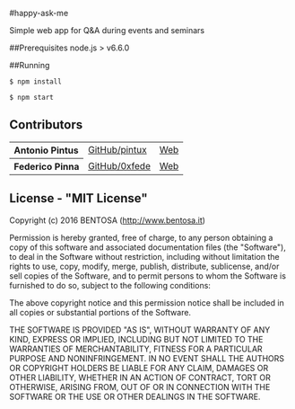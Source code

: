 #happy-ask-me

Simple web app for Q&A during events and seminars


##Prerequisites
node.js > v6.6.0

##Running

`$ npm install`

`$ npm start`




Contributors
------------

<table><tbody>
    <tr><th align="left">Antonio Pintus</th><td><a href="https://github.com/pintux">GitHub/pintux</a></td><td><a href="http://www.pintux.it">Web</a></td></tr>
    <tr><th align="left">Federico Pinna</th><td><a href="https://github.com/0xfede">GitHub/0xfede</a></td><td><a href="http://www.0xfede.com/">Web</a></td></tr>
</tbody></table>


License - "MIT License"
-----------------------
Copyright (c) 2016 BENTOSA (http://www.bentosa.it)

Permission is hereby granted, free of charge, to any person obtaining a copy of this software and associated documentation files (the "Software"), to deal in the Software without restriction, including without limitation the rights to use, copy, modify, merge, publish, distribute, sublicense, and/or sell copies of the Software, and to permit persons to whom the Software is furnished to do so, subject to the following conditions:

The above copyright notice and this permission notice shall be included in all copies or substantial portions of the Software.

THE SOFTWARE IS PROVIDED "AS IS", WITHOUT WARRANTY OF ANY KIND, EXPRESS OR IMPLIED, INCLUDING BUT NOT LIMITED TO THE WARRANTIES OF MERCHANTABILITY, FITNESS FOR A PARTICULAR PURPOSE AND NONINFRINGEMENT. IN NO EVENT SHALL THE AUTHORS OR COPYRIGHT HOLDERS BE LIABLE FOR ANY CLAIM, DAMAGES OR OTHER LIABILITY, WHETHER IN AN ACTION OF CONTRACT, TORT OR OTHERWISE, ARISING FROM, OUT OF OR IN CONNECTION WITH THE SOFTWARE OR THE USE OR OTHER DEALINGS IN THE SOFTWARE.
